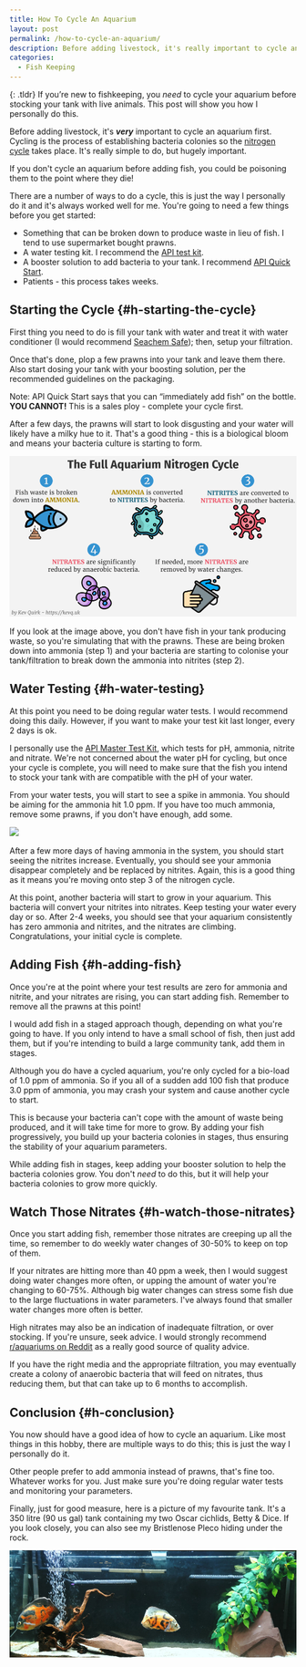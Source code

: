 ```yaml
---
title: How To Cycle An Aquarium
layout: post
permalink: /how-to-cycle-an-aquarium/
description: Before adding livestock, it's really important to cycle an aquarium first. This post will show you how I personally cycle an aquarium.
categories:
  - Fish Keeping
---
```

{: .tldr}
If you&#8217;re new to fishkeeping, you _need_ to cycle your aquarium before stocking your tank with live animals. This post will show you how I personally do this.

Before adding livestock, it's **_very_** important to cycle an aquarium first. Cycling is the process of establishing bacteria colonies so the [nitrogen cycle](/how-the-aquarium-nitrogen-cycle-works/) takes place. It's really simple to do, but hugely important.

<p class="notice-red">
  If you don't cycle an aquarium before adding fish, you could be poisoning them to the point where they die!
</p>

There are a number of ways to do a cycle, this is just the way I personally do it and it's always worked well for me. You're going to need a few things before you get started:

  * Something that can be broken down to produce waste in lieu of fish. I tend to use supermarket bought prawns.
  * A water testing kit. I recommend the [API test kit](https://www.amazon.co.uk/API-Freshwater-Aquarium-Water-Master/dp/B000255NCI).
  * A booster solution to add bacteria to your tank. I recommend [API Quick Start](https://www.amazon.co.uk/API-Freshwater-Saltwater-Aquarium-Nitrifying/dp/B006YG2GGA).
  * Patients - this process takes weeks.

## Starting the Cycle {#h-starting-the-cycle}

First thing you need to do is fill your tank with water and treat it with water conditioner (I would recommend [Seachem Safe](https://amzn.to/36O4Qs4)); then, setup your filtration.

Once that's done, plop a few prawns into your tank and leave them there. Also start dosing your tank with your boosting solution, per the recommended guidelines on the packaging.

<p class="notice-red">
  Note: API Quick Start says that you can &#8220;immediately add fish&#8221; on the bottle. <strong>YOU CANNOT!</strong> This is a sales ploy - complete your cycle first.
</p>

After a few days, the prawns will start to look disgusting and your water will likely have a milky hue to it. That's a good thing - this is a biological bloom and means your bacteria culture is starting to form.

![](/assets/images/nitrogen-cycle-02.png)

If you look at the image above, you don't have fish in your tank producing waste, so you're simulating that with the prawns. These are being broken down into ammonia (step 1) and your bacteria are starting to colonise your tank/filtration to break down the ammonia into nitrites (step 2).

## Water Testing {#h-water-testing}

At this point you need to be doing regular water tests. I would recommend doing this daily. However, if you want to make your test kit last longer, every 2 days is ok.

I personally use the [API Master Test Kit](https://amzn.to/3eJ3bad), which tests for pH, ammonia, nitrite and nitrate. We're not concerned about the water pH for cycling, but once your cycle is complete, you will need to make sure that the fish you intend to stock your tank with are compatible with the pH of your water.

From your water tests, you will start to see a spike in ammonia. You should be aiming for the ammonia hit 1.0 ppm. If you have too much ammonia, remove some prawns, if you don't have enough, add some.

![](/assets/images/api-test-results.png)

After a few more days of having ammonia in the system, you should start seeing the nitrites increase. Eventually, you should see your ammonia disappear completely and be replaced by nitrites. Again, this is a good thing as it means you're moving onto step 3 of the nitrogen cycle.

At this point, another bacteria will start to grow in your aquarium. This bacteria will convert your nitrites into nitrates. Keep testing your water every day or so. After 2-4 weeks, you should see that your aquarium consistently has zero ammonia and nitrites, and the nitrates are climbing. Congratulations, your initial cycle is complete.

## Adding Fish {#h-adding-fish}

Once you're at the point where your test results are zero for ammonia and nitrite, and your nitrates are rising, you can start adding fish. Remember to remove all the prawns at this point!

I would add fish in a staged approach though, depending on what you're going to have. If you only intend to have a small school of fish, then just add them, but if you're intending to build a large community tank, add them in stages.

Although you do have a cycled aquarium, you're only cycled for a bio-load of 1.0 ppm of ammonia. So if you all of a sudden add 100 fish that produce 3.0 ppm of ammonia, you may crash your system and cause another cycle to start.

This is because your bacteria can't cope with the amount of waste being produced, and it will take time for more to grow. By adding your fish progressively, you build up your bacteria colonies in stages, thus ensuring the stability of your aquarium parameters.

While adding fish in stages, keep adding your booster solution to help the bacteria colonies grow. You don't _need_ to do this, but it will help your bacteria colonies to grow more quickly.

## Watch Those Nitrates {#h-watch-those-nitrates}

Once you start adding fish, remember those nitrates are creeping up all the time, so remember to do weekly water changes of 30-50% to keep on top of them.

If your nitrates are hitting more than 40 ppm a week, then I would suggest doing water changes more often, or upping the amount of water you're changing to 60-75%. Although big water changes can stress some fish due to the large fluctuations in water parameters. I've always found that smaller water changes more often is better.

High nitrates may also be an indication of inadequate filtration, or over stocking. If you're unsure, seek advice. I would strongly recommend [r/aquariums on Reddit](https://www.reddit.com/r/Aquariums/) as a really good source of quality advice.

If you have the right media and the appropriate filtration, you may eventually create a colony of anaerobic bacteria that will feed on nitrates, thus reducing them, but that can take up to 6 months to accomplish.

## Conclusion {#h-conclusion}

You now should have a good idea of how to cycle an aquarium. Like most things in this hobby, there are multiple ways to do this; this is just the way I personally do it.

Other people prefer to add ammonia instead of prawns, that's fine too. Whatever works for you. Just make sure you're doing regular water tests and monitoring your parameters.

Finally, just for good measure, here is a picture of my favourite tank. It's a 350 litre (90 us gal) tank containing my two Oscar cichlids, Betty & Dice. If you look closely, you can also see my Bristlenose Pleco hiding under the rock.

![Oscar tank](/assets/images/Oscar-Tank.jpg)
